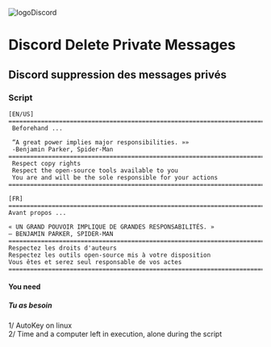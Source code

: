 ![logoDiscord](https://assets-global.website-files.com/6257adef93867e50d84d30e2/6257d23c5fb25be7e0b6e220_Open%20Source%20Projects%20_%20Discord-7.svg)

# Discord Delete Private Messages
## Discord suppression des messages privés
### Script


```
[EN/US]
=======================================================================
 Beforehand ...

 “A great power implies major responsibilities. »»
 -Benjamin Parker, Spider-Man
=======================================================================
 Respect copy rights
 Respect the open-source tools available to you
 You are and will be the sole responsible for your actions
=======================================================================

[FR]
=======================================================================
Avant propos ...

« UN GRAND POUVOIR IMPLIQUE DE GRANDES RESPONSABILITÉS. »
– BENJAMIN PARKER, SPIDER-MAN
=======================================================================
Respectez les droits d'auteurs
Respectez les outils open-source mis à votre disposition
Vous êtes et serez seul responsable de vos actes
=======================================================================
```

#### You need
##### Tu as besoin   
1/ AutoKey on linux   
2/ Time and a computer left in execution, alone during the script

